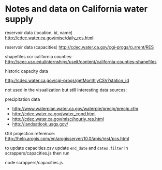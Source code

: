 # Notes and data on California water supply

reservoir data (location, id, name)
http://cdec.water.ca.gov/misc/daily_res.html

reservoir data (capacities)
http://cdec.water.ca.gov/cgi-progs/current/RES

shapefiles cor california counties:
  http://scec.usc.edu/internships/useit/content/california-counties-shapefiles


historic capacity data

http://cdec.water.ca.gov/cgi-progs/getMonthlyCSV?station_id


not used in the visualization but still interesting data sources:

precipitation data
+ http://www.waterplan.water.ca.gov/waterpie/precip/precip.cfm
+ http://cdec.water.ca.gov/water_cond.html
+ http://cdec.water.ca.gov/misc/hourly_res.html
+ http://landsatlook.usgs.gov/

GIS projection reference:
http://help.arcgis.com/en/arcgisserver/10.0/apis/rest/pcs.html

to update capacities.csv
update `end_date` and `dates.filter` in scrappers/capacities.js
then run

  node scrappers/capacities.js

